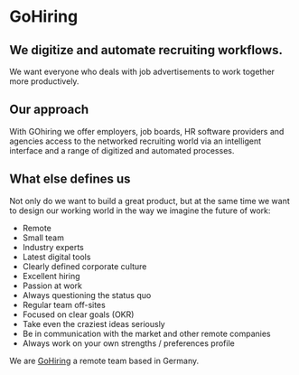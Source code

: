 # GoHiring

## We digitize and automate recruiting workflows.

We want everyone who deals with job advertisements to work together more productively.

## Our approach
With GOhiring we offer employers, job boards, HR software providers and agencies access to the networked recruiting world via an intelligent interface and a range of digitized and automated processes.

## What else defines us
Not only do we want to build a great product, but at the same time we want to design our working world in the way we imagine the future of work:

- Remote
- Small team
- Industry experts
- Latest digital tools
- Clearly defined corporate culture
- Excellent hiring
- Passion at work
- Always questioning the status quo
- Regular team off-sites
- Focused on clear goals (OKR)
- Take even the craziest ideas seriously
- Be in communication with the market and other remote companies
- Always work on your own strengths / preferences profile

We are [GoHiring](https://www.gohiring.com/) a remote team based in Germany.


